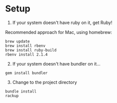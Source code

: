 # Setup


1. If your system doesn't have ruby on it, get Ruby!

Recommended approach for Mac, using homebrew:
```
brew update
brew install rbenv
brew install ruby-build
rbenv install 2.1.4
```

2. If your system doesn't have bundler on it...

```
gem install bundler
```

3. Change to the project directory
```
bundle install
rackup
```
